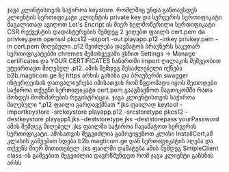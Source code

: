 ჯავა კლინტისთვის საჭიროა keystore. რომლშიც უნდა განთავსდეს კლიენტის სერთიფიკატი კლიენტის private key და სერვერის სერთიფიკატი
მაგალითად ავიღოთ Let's Encript ის მიერ ხელმოწერილი სერთიფიკატი 
CSR რექვესტის დადასტურების შემდეგ 2 ვიღებთ ფაილს  cert.pem da privkey.pem
openssl pkcs12 -export -out playapp.p12 -inkey privkey.pem -in  cert.pem
მიღებული .p12 შეიძლება დაემატოს ბრაუზერს საკუთარ სერთიფიკატებში chremes შემთხვევაში 
ვხნით Settings -> Manage certificates და YOUR CERTIFICATES ჩანართში import ღილაკის მეშვეობით ვტვირთავთ მიღებულ .p12. ამის შემდეგ შესაძლებელი იქნება b2b.magticom.ge ზე https არხის გახსნა
და ბრაუზერში swagger ინტერფეისის დათვალიერება
იმისათვის რომ წვდომადი იყოს მეთოდები საჭიროა თქვენი სერთიფიკატი cert.pem გააგზავნოთ მაგთიკომში რათა მოხდეს მომხმარების რეგისტრაცია.
ჯავა კლიენტისთვის საჭიროა მიღებული *.p12 ფაილი გარდავქმნათ *.jks ფაილად
keytool -importkeystore -srckeystore playapp.p12 -srcstoretype pkcs12  -destkeystore playapp1.jks -deststoretype jks -deststorepass yourPassword
ამის შემდეგ მიღებულ .jks ფაილში საჭიროა ჩავამატოთ სერვერის სერთიფიკატი. ამისათვის შეგვიძლია გამოვიყენოთ  კლასი InstallCert,ამ კლასის გაშვებით
ხდება b2b.magticom.ge დან სერთიფიკატის აღება და თქვენს მიერ მითითებულ .jks ფაილში დამატება
ამის შემდეგ SimpleClient   class-ის გაშვებით შეგვიძლია დავრწმუნდეთ რომ ჯავა კლიენტი გაზსნის არხს
